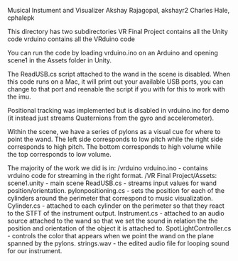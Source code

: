 Musical Instument and Visualizer
Akshay Rajagopal, akshayr2
Charles Hale, cphalepk

This directory has two subdirectories
VR Final Project contains all the Unity code
vrduino contains all the VRduino code

You can run the code by loading vrduino.ino on an Arduino and opening scene1 in the Assets folder in Unity.

The ReadUSB.cs script attached to the wand in the scene is disabled. When this code runs on a Mac, it will print out your available USB ports, you can change to that port and reenable the script if you with for this to work with the imu.

Positional tracking was implemented but is disabled in vrduino.ino for demo (it instead just streams Quaternions from the gyro and accelerometer).

Within the scene, we have a series of pylons as a visual cue for where to point the wand. The left side corresponds to low pitch while the right side corresponds to high pitch. The bottom corresponds to high volume while the top corresponds to low volume.

The majority of the work we did is in:
/vrduino
vrduino.ino - contains vrduino code for streaming in the right format.
/VR Final Project/Assets:
scene1.unity - main scene
ReadUSB.cs - streams input values for wand position/orientation.
pylonpositioning.cs - sets the position for each of the cylinders around the perimeter that correspond to music visualization.
Cylinder.cs - attached to each cylinder on the perimeter so that they react to the STFT of the instrument output.
Instrument.cs - attached to an audio source attached to the wand so that we set the sound in relation the the position and orientation of the object it is attached to.
SpotLightController.cs - controls the color that appears when we point the wand on the plane spanned by the pylons.
strings.wav - the edited audio file for looping sound for our instrument.